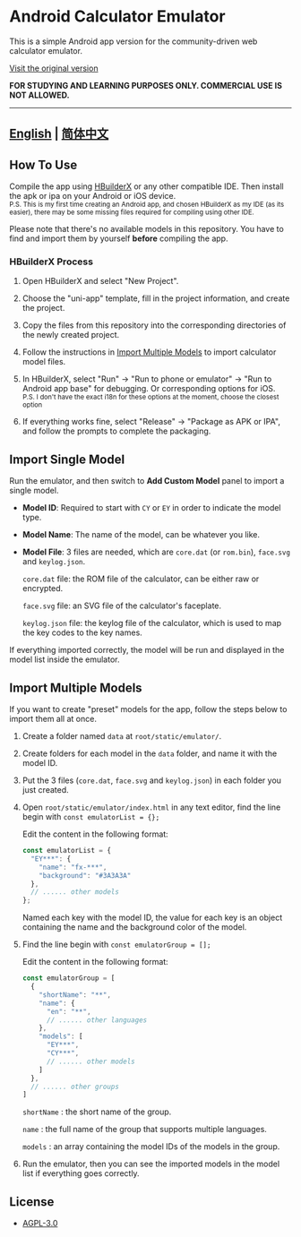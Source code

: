 # Android Calculator Emulator

This is a simple Android app version for the community-driven web calculator emulator.

[Visit the original version](https://github.com/CalcWorld/Web-Calc-Emulator/tree/master)

**FOR STUDYING AND LEARNING PURPOSES ONLY. COMMERCIAL USE IS NOT ALLOWED.**

---
[English](https://github.com/aosumi-rena/Android-Calc-Emulator/blob/master/README.md) | [简体中文](https://github.com/aosumi-rena/Android-Calc-Emulator/blob/master/README_CHS.md)
---

## How To Use

Compile the app using [HBuilderX](https://www.dcloud.io/hbuilderx.html) or any other compatible IDE. Then install the apk or ipa on your Android or iOS device.  
<sub>P.S. This is my first time creating an Android app, and chosen HBuilderX as my IDE (as its easier), there may be some missing files required for compiling using other IDE.</sub>

Please note that there's no available models in this repository. You have to find and import them by yourself **before** compiling the app.  

### HBuilderX Process
1. Open HBuilderX and select "New Project".
2. Choose the "uni-app" template, fill in the project information, and create the project.
3. Copy the files from this repository into the corresponding directories of the newly created project.
4. Follow the instructions in [Import Multiple Models](#import-multiple-models) to import calculator model files.
5. In HBuilderX, select "Run" -> "Run to phone or emulator" -> "Run to Android app base" for debugging. Or corresponding options for iOS.  
<sub>P.S. I don't have the exact i18n for these options at the moment, choose the closest option</sub>  

6. If everything works fine, select "Release" -> "Package as APK or IPA", and follow the prompts to complete the packaging.

## Import Single Model

Run the emulator, and then switch to **Add Custom Model** panel to import a single model.

- **Model ID**: Required to start with `CY` or `EY` in order to indicate the model type.

- **Model Name**: The name of the model, can be whatever you like.

- **Model File**: 3 files are needed, which are `core.dat` (or `rom.bin`), `face.svg` and `keylog.json`.

   `core.dat` file: the ROM file of the calculator, can be either raw or encrypted.

   `face.svg` file: an SVG file of the calculator's faceplate.

   `keylog.json` file: the keylog file of the calculator, which is used to map the key codes to the key names.

If everything imported correctly, the model will be run and displayed in the model list inside the emulator.

## Import Multiple Models

If you want to create "preset" models for the app, follow the steps below to import them all at once.

1. Create a folder named `data` at `root/static/emulator/`.

2. Create folders for each model in the `data` folder, and name it with the model ID.

3. Put the 3 files (`core.dat`, `face.svg` and `keylog.json`) in each folder you just created.

4. Open `root/static/emulator/index.html` in any text editor, find the line begin with `const emulatorList = {};` 

    Edit the content in the following format:

    ```javascript
    const emulatorList = {
      "EY***": {
        "name": "fx-***",
        "background": "#3A3A3A"
      },
      // ...... other models
    };
    ```
   Named each key with the model ID, the value for each key is an object containing the name and the background color of the model.

5. Find the line begin with `const emulatorGroup = [];` 

   Edit the content in the following format:

    ```javascript
    const emulatorGroup = [
      {
        "shortName": "**",
        "name": {
          "en": "**",
          // ...... other languages
        },
        "models": [
          "EY***",
          "CY***",
          // ...... other models
        ]
      },
      // ...... other groups
    ]
    ```
   `shortName` : the short name of the group.

   `name` : the full name of the group that supports multiple languages.

   `models` : an array containing the model IDs of the models in the group.

6. Run the emulator, then you can see the imported models in the model list if everything goes correctly.

## License

- [AGPL-3.0](https://www.gnu.org/licenses/agpl-3.0.html)
